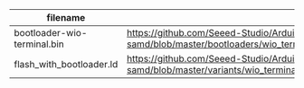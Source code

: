 |filename|from|
|----|----|
| bootloader-wio-terminal.bin | https://github.com/Seeed-Studio/ArduinoCore-samd/blob/master/bootloaders/wio_terminal/bootloader-wio-terminal.bin |
| flash_with_bootloader.ld | https://github.com/Seeed-Studio/ArduinoCore-samd/blob/master/variants/wio_terminal/linker_scripts/gcc/flash_with_bootloader.ld | ATSAMD51P19A.svd | https://github.com/posborne/cmsis-svd/blob/master/data/Atmel/ATSAMD51P19A.svd |